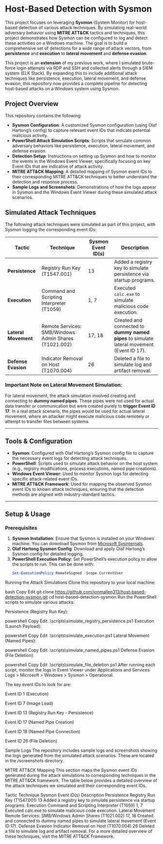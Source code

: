# Host-Based Detection with Sysmon

This project focuses on leveraging **Sysmon** (System Monitor) for host-based detection of various attack techniques. By simulating real-world adversary behavior using **MITRE ATT&CK** tactics and techniques, this project demonstrates how Sysmon can be configured to log and detect these activities on a Windows machine. The goal is to build a comprehensive set of detections for a wide range of attack vectors, from **persistence** and **execution** to **lateral movement** and **defense evasion**.

This project is an **extension** of my previous work, where I simulated brute-force login attempts via RDP and SSH and collected alerts through a SIEM system (ELK Stack). By expanding this to include additional attack techniques like persistence, execution, lateral movement, and defense evasion, this repository now provides a complete pipeline for detecting host-based attacks on a Windows system using Sysmon.

## Project Overview

This repository contains the following:
- **Sysmon Configuration**: A customized Sysmon configuration (using Olaf Hartong’s config) to capture relevant event IDs that indicate potential malicious activity.
- **PowerShell Attack Simulation Scripts**: Scripts that simulate common adversary behaviors like persistence, execution, lateral movement, and defense evasion.
- **Detection Setup**: Instructions on setting up Sysmon and how to monitor the events in the Windows Event Viewer, specifically focusing on key Event IDs that are indicative of attack activity.
- **MITRE ATT&CK Mapping**: A detailed mapping of Sysmon event IDs to their corresponding MITRE ATT&CK techniques to better understand the detection and response process.
- **Sample Logs and Screenshots**: Demonstrations of how the logs appear in Sysmon and the Windows Event Viewer during these simulated attack scenarios.

## Simulated Attack Techniques

The following attack techniques were simulated as part of this project, with Sysmon logging the corresponding event IDs:

| Tactic               | Technique                                          | Sysmon Event ID(s) | Description                                                                 |
|----------------------|----------------------------------------------------|--------------------|-----------------------------------------------------------------------------|
| **Persistence**       | Registry Run Key (T1547.001)                       | 13                 | Added a registry key to simulate persistence via startup programs.          |
| **Execution**         | Command and Scripting Interpreter (T1059)          | 1, 7               | Executed `calc.exe` to simulate malicious code execution.                   |
| **Lateral Movement**  | Remote Services: SMB/Windows Admin Shares (T1021.002) | 17, 18             | Created and connected to **dummy named pipes** to simulate lateral movement (Event ID 17). |
| **Defense Evasion**   | Indicator Removal on Host (T1070.004)             | 26                 | Deleted a file to simulate log and artifact removal.                        |

### **Important Note on Lateral Movement Simulation:**
For lateral movement, the attack simulation involved creating and connecting to **dummy named pipes**. These pipes were not used for actual data transfer or communication but were created purely to **trigger Event ID 17**. In a real attack scenario, the pipes would be used for actual lateral movement, where an attacker might execute malicious code remotely or attempt to transfer files between systems.

---

## Tools & Configuration

- **Sysmon**: Configured with Olaf Hartong’s Sysmon config file to capture the necessary event logs for detecting attack techniques.
- **PowerShell**: Scripts used to simulate attack behavior on the host system (e.g., registry modifications, process executions, named pipe creations).
- **Windows Event Viewer**: Used to monitor Sysmon logs for detecting specific attack-related event IDs.
- **MITRE ATT&CK Framework**: Used for mapping the observed Sysmon event IDs to known attack techniques, ensuring that the detection methods are aligned with industry-standard tactics.

---

## Setup & Usage

### Prerequisites
1. **Sysmon Installation**: Ensure that Sysmon is installed on your Windows machine. You can download Sysmon from [Microsoft Sysinternals](https://docs.microsoft.com/en-us/sysinternals/downloads/sysmon).
2. **Olaf Hartong Sysmon Config**: Download and apply Olaf Hartong’s Sysmon config for detailed logging.
3. **PowerShell Execution Policy**: Set PowerShell’s execution policy to allow the scripts to run. This can be done with:
   ```powershell
   Set-ExecutionPolicy RemoteSigned -Scope CurrentUser
Running the Attack Simulations
Clone this repository to your local machine:

bash
Copy
Edit
git clone https://github.com/jonmallen313/host-based-detection-sysmon.git
cd host-based-detection-sysmon
Run the PowerShell scripts to simulate various attacks:

Persistence (Registry Run Key):

powershell
Copy
Edit
.\scripts\simulate_registry_persistence.ps1
Execution (Launch Payload):

powershell
Copy
Edit
.\scripts\simulate_execution.ps1
Lateral Movement (Named Pipes):

powershell
Copy
Edit
.\scripts\simulate_named_pipes.ps1
Defense Evasion (File Deletion):

powershell
Copy
Edit
.\scripts\simulate_file_deletion.ps1
After running each script, monitor the logs in Event Viewer under Applications and Services Logs > Microsoft > Windows > Sysmon > Operational.

The key event IDs to look for are:

Event ID 1 (Execution)

Event ID 7 (Image Load)

Event ID 13 (Registry Run Key - Persistence)

Event ID 17 (Named Pipe Creation)

Event ID 18 (Named Pipe Connection)

Event ID 26 (File Deletion)

Sample Logs
The repository includes sample logs and screenshots showing the logs generated from the simulated attack scenarios. These are located in the /screenshots directory.

MITRE ATT&CK Mapping
This section maps the Sysmon event IDs generated during the attack simulations to corresponding techniques in the MITRE ATT&CK framework. The table below provides a detailed overview of the attack techniques we simulated and their corresponding event IDs.


Tactic	Technique	Sysmon Event ID(s)	Description
Persistence	Registry Run Key (T1547.001)	13	Added a registry key to simulate persistence via startup programs.
Execution	Command and Scripting Interpreter (T1059)	1, 7	Executed calc.exe to simulate malicious code execution.
Lateral Movement	Remote Services: SMB/Windows Admin Shares (T1021.002)	17, 18	Created and connected to dummy named pipes to simulate lateral movement (Event ID 17).
Defense Evasion	Indicator Removal on Host (T1070.004)	26	Deleted a file to simulate log and artifact removal.
For a more detailed overview of these techniques, visit the MITRE ATT&CK Framework.

